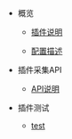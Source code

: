 - 概览

  - [插件说明](README.md)

   - [配置描述](test.md)

- 插件采集API

  - [API说明](api.md)

- 插件测试
  
  - [test](markDownEdit.md)